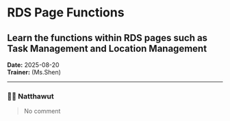 # RDS Page Functions
## Learn the functions within RDS pages such as Task Management and Location Management

**Date:** 2025-08-20  
**Trainer:** (Ms.Shen)

---

### 🧑‍💻 Natthawut
> No comment